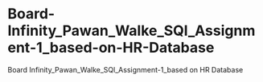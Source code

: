 # Board-Infinity_Pawan_Walke_SQl_Assignment-1_based-on-HR-Database
Board Infinity_Pawan_Walke_SQl_Assignment-1_based on HR Database
